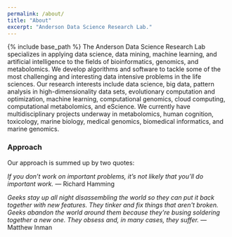 ```yaml
---
permalink: /about/
title: "About"
excerpt: "Anderson Data Science Research Lab."
---
```


{% include base_path %}
The Anderson Data Science Research Lab specializes in applying data science, data mining, machine learning, and artificial intelligence to the fields of bioinformatics, genomics, and metabolomics. We develop algorithms and software to tackle some of the most challenging and interesting data intensive problems in the life sciences. Our research interests include data science, big data, pattern analysis in high-dimensionality data sets, evolutionary computation and optimization, machine learning, computational genomics, cloud computing, computational metabolomics, and eScience. We currently have multidisciplinary projects underway in metabolomics, human cognition, toxicology, marine biology, medical genomics, biomedical informatics, and marine genomics.

### Approach
Our approach is summed up by two quotes:

<i>If you don’t work on important problems, it’s not likely that you’ll do important work.</i> — Richard Hamming

<i>Geeks stay up all night disassembling the world so they can put it back together with new features. They tinker and fix things that aren't broken. Geeks abandon the world around them because they're busing soldering together a new one. They obsess and, in many cases, they suffer.</i> — Matthew Inman

